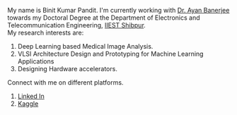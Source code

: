 My name is Binit Kumar Pandit. I'm currently working with [Dr. Ayan Banerjee](https://www.iiests.ac.in/IIEST/Faculty/telecom-ayan/) towards my Doctoral Degree at the Department of Electronics and Telecommunication Engineering, [IIEST Shibpur](https://www.iiests.ac.in/).\
My research interests are:
1. Deep Learning based Medical Image Analysis.
2. VLSI Architecture Design and Prototyping for Machine Learning Applications
3. Designing Hardware accelerators.

Connect with me on different platforms.
1. [Linked In](https://www.linkedin.com/in/binit-kumar-pandit/)
2. [Kaggle](https://www.kaggle.com/binitkumarpandit)
